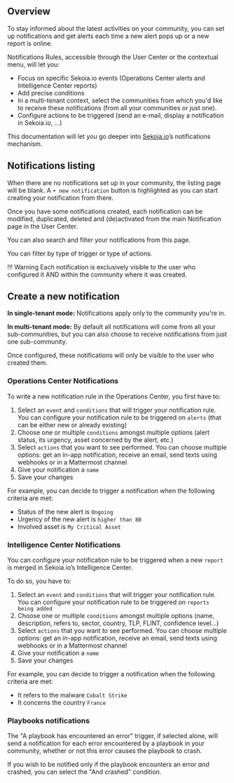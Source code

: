 
## Overview

To stay informed about the latest activities on your community, you can set up notifications and get alerts each time a new alert pops up or a new report is online.

Notifications Rules, accessible through the User Center or the contextual menu, will let you:

- Focus on specific Sekoia.io events (Operations Center alerts and Intelligence Center reports)
- Add precise conditions
- In a multi-tenant context, select the communities from which you'd like to receive these notifications (from all your communities or just one).
- Configure actions to be triggered (send an e-mail, display a notification in Sekoia.io, …)

This documentation will let you go deeper into [Sekoia.io](http://sekoia.io/)’s notifications mechanism.

## Notifications listing

When there are no notifications set up in your community, the listing page will be blank. A `+ new notification` button is highlighted as you can start creating your notification from there.

Once you have some notifications created, each notification can be modified, duplicated, deleted and (de)activated from the main Notification page in the User Center.

You can also search and filter your notifications from this page.

You can filter by type of trigger or type of actions.

!!! Warning
    Each notification is exclusively visible to the user who configured it AND within the community where it was created.

## Create a new notification

**In single-tenant mode:** Notifications apply only to the community you're in.

**In multi-tenant mode:** By default all notifications will come from all your sub-communities, but you can also choose to receive notifications from just one sub-community.

Once configured, these notifications will only be visible to the user who created them.

### Operations Center Notifications

To write a new notification rule in the Operations Center, you first have to:

1. Select an `event` and `conditions` that will trigger your notification rule. You can configure your notification rule to be triggered on `alerts` (that can be either new or already existing)
2. Choose one or multiple `conditions` amongst multiple options (alert status, its urgency, asset concerned by the alert, etc.)
3. Select `actions` that you want to see performed. You can choose multiple options: get an in-app notification, receive an email, send texts using webhooks or in a Mattermost channel
4. Give your notification a `name`
5. Save your changes

For example, you can decide to trigger a notification when the following criteria are met:

- Status of the new alert is `Ongoing`
- Urgency of the new alert is `higher than 80`
- Involved asset is `My Critical Asset`


### Intelligence Center Notifications

You can configure your notification rule to be triggered when a new `report` is merged in Sekoia.io’s Intelligence Center.

To do so, you have to:

1. Select an `event` and `conditions` that will trigger your notification rule. You can configure your notification rule to be triggered on `reports being added`
2. Choose one or multiple `conditions` amongst multiple options (name, description, refers to, sector, country, TLP, FLINT, confidence level…)
3. Select `actions` that you want to see performed. You can choose multiple options: get an in-app notification, receive an email, send texts using webhooks or in a Mattermost channel
4. Give your notification a `name`
5. Save your changes

For example, you can decide to trigger a notification when the following criteria are met:

- It refers to the malware `Cobalt Strike`
- It concerns the country `France`


### Playbooks notifications

The "A playbook has encountered an error" trigger, if selected alone, will send a notification for each error encountered by a playbook in your community, whether or not this error causes the playbook to crash.

If you wish to be notified only if the playbook encounters an error *and* crashed, you can select the "And crashed" condition.

